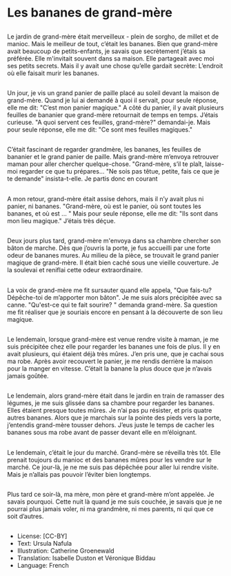 # Les bananes de grand-mère

##
Le jardin de grand-mère était
merveilleux - plein de sorgho, de
millet et de manioc. Mais le meilleur
de tout, c’était les bananes.
Bien que grand-mère avait
beaucoup de petits-enfants, je
savais que secrètement j’étais sa
préférée. Elle m'invitait souvent
dans sa maison. Elle partageait
avec moi ses petits secrets.
Mais il y avait une chose qu’elle
gardait secrète: L’endroit où elle
faisait murir les bananes.

##
Un jour, je vis un grand panier de
paille placé au soleil devant la
maison de grand-mère. Quand je lui
ai demandé à quoi il servait, pour
seule réponse, elle me dit: "C’est
mon panier magique." A côté du
panier, il y avait plusieurs feuilles
de bananier que grand-mère
retournait de temps en temps.
J’étais curieuse. "A quoi servent ces
feuilles, grand-mère?" demandai-je.
Mais pour seule réponse, elle me
dit: "Ce sont mes feuilles
magiques."

##
C’était fascinant de regarder grandmère, les bananes, les feuilles de
bananier et le grand panier de
paille. Mais grand-mère m’envoya
retrouver maman pour aller
chercher quelque-chose.
"Grand-mère, s’il te plaît, laisse-moi
regarder ce que tu prépares...
"Ne sois pas têtue, petite, fais ce
que je te demande" insista-t-elle. Je
partis donc en courant

##
A mon retour, grand-mère était
assise dehors, mais il n’y avait plus
ni panier, ni bananes.
"Grand-mère, où est le panier, où
sont toutes les bananes, et où est ...
"
Mais pour seule réponse, elle me
dit: "Ils sont dans mon lieu
magique." J’étais très déçue.

##
Deux jours plus tard, grand-mère
m'envoya dans sa chambre
chercher son bâton de marche.
Dès que j’ouvris la porte, je fus
accueilli par une forte odeur de
bananes mures. Au milieu de la
pièce, se trouvait le grand panier
magique de grand-mère. Il était
bien caché sous une vieille
couverture. Je la soulevai et reniflai
cette odeur extraordinaire.

##
La voix de grand-mère me fit
sursauter quand elle appela, "Que
fais-tu? Dépêche-toi de m’apporter
mon bâton".
Je me suis alors précipitée avec sa
canne.
"Qu'est-ce qui te fait sourire? "
demanda grand-mère. Sa question
me fit réaliser que je souriais
encore en pensant à la découverte
de son lieu magique.

##
Le lendemain, lorsque grand-mère
est venue rendre visite à maman, je
me suis précipitée chez elle pour
regarder les bananes une fois de
plus.
Il y en avait plusieurs, qui étaient
déjà très mûres. J’en pris une, que
je cachai sous ma robe. Après avoir
recouvert le panier, je me rendis
derrière la maison pour la manger
en vitesse. C’était la banane la plus
douce que je n’avais jamais goûtée.

##
Le lendemain, alors grand-mère
était dans le jardin en train de
ramasser des légumes, je me suis
glissée dans sa chambre pour
regarder les bananes. Elles étaient
presque toutes mûres. Je n’ai pas
pu résister, et pris quatre autres
bananes. Alors que je marchais sur
la pointe des pieds vers la porte,
j’entendis grand-mère tousser
dehors. J’eus juste le temps de
cacher les bananes sous ma robe
avant de passer devant elle en
m’éloignant.

##
Le lendemain, c’était le jour du
marché.
Grand-mère se réveilla très tôt.
Elle prenait toujours du manioc et
des bananes mûres pour les vendre
sur le marché.
Ce jour-là, je ne me suis pas
dépêchée pour aller lui rendre
visite. Mais je n’allais pas pouvoir
l’éviter bien longtemps.

##
Plus tard ce soir-là, ma mère, mon
père et grand-mère m’ont appelée.
Je savais pourquoi.
Cette nuit là quand je me suis
couchée, je savais que je ne pourrai
plus jamais voler, ni ma grandmère, ni mes parents, ni qui que ce
soit d’autres.

##
* License: [CC-BY]
* Text: Ursula Nafula
* Illustration: Catherine Groenewald
* Translation: Isabelle Duston et Véronique Biddau
* Language: French
